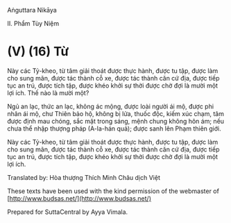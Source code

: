  

Aṅguttara Nikāya

II. Phẩm Tùy Niệm

# (V) (16) Từ

Này các Tỷ-kheo, từ tâm giải thoát được thực hành, được tu tập, được làm cho sung mãn, được tác thành cỗ xe, được tác thành căn cứ địa, được tiếp tục an trú, được tích tập, được khéo khởi sự thời được chờ đợi là mười một lợi ích. Thế nào là mười một?

Ngủ an lạc, thức an lạc, không ác mộng, được loài người ái mộ, được phi nhân ái mộ, chư Thiên bảo hộ, không bị lửa, thuốc độc, kiếm xúc chạm, tâm được định mau chóng, sắc mặt trong sáng, mệnh chung không hôn ám; nếu chưa thể nhập thượng pháp (A-la-hán quả); được sanh lên Phạm thiên giới.

Này các Tỷ-kheo, từ tâm giải thoát được thực hành, được tu tập, được làm cho sung mãn, được tác thành cỗ xe, được tác thành căn cứ địa, được tiếp tục an trú, được tích tập, được khéo khởi sự thời được chờ đợi là mười một lợi ích.

Translated by: Hòa thượng Thích Minh Châu dịch Việt

These texts have been used with the kind permission of the webmaster of [http://www.budsas.net/](http://www.budsas.net/)

Prepared for SuttaCentral by Ayya Vimala.